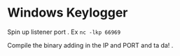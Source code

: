 # Windows Keylogger 

Spin up listener port . Ex `nc -lkp 66969`

Compile the binary adding in the IP and PORT and ta da! .
